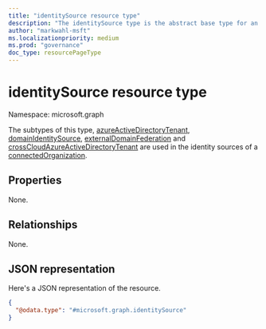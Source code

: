 ```yaml
---
title: "identitySource resource type"
description: "The identitySource type is the abstract base type for an identity source for a connected organization."
author: "markwahl-msft"
ms.localizationpriority: medium
ms.prod: "governance"
doc_type: resourcePageType
---
```

# identitySource resource type

Namespace: microsoft.graph

The subtypes of this type, [azureActiveDirectoryTenant](azureactivedirectorytenant.md), [domainIdentitySource](domainidentitysource.md), [externalDomainFederation](externaldomainfederation.md) and [crossCloudAzureActiveDirectoryTenant](crosscloudazureactivedirectorytenant.md) are used in the identity sources of a [connectedOrganization](connectedOrganization.md).

## Properties

None.
## Relationships
None.
## JSON representation
Here's a JSON representation of the resource.
<!-- {
  "blockType": "resource",
  "@odata.type": "microsoft.graph.identitySource"
}
-->
``` json
{
  "@odata.type": "#microsoft.graph.identitySource"
}
```


